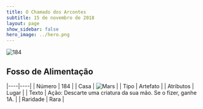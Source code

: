```yaml
---
title: O Chamado dos Arcontes
subtitle: 15 de novembro de 2018
layout: page
show_sidebar: false
hero_image: ../hero.png
---
```


![184](https://cdn.keyforgegame.com/media/card_front/pt/341_184_8MM9F8HJV6HG_pt.png)

## Fosso de Alimentação

|----|----|
| Número | 184 |
| Casa | ![Mars](https://archonarcana.com/images/thumb/d/de/Mars.png/22px-Mars.png "Marte") |
| Tipo | Artefato |
| Atributos | Lugar |
| Texto | Ação: Descarte uma criatura da sua mão.  Se o fizer, ganhe 1A. |
| Raridade | Rara |
